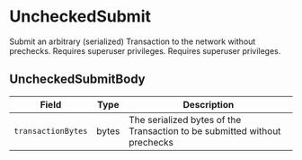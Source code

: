# UncheckedSubmit

Submit an arbitrary (serialized) Transaction to the network without prechecks. Requires superuser privileges. Requires superuser privileges.

## UncheckedSubmitBody

| Field              | Type  | Description                                                               |
| ------------------ | ----- | ------------------------------------------------------------------------- |
| `transactionBytes` | bytes | The serialized bytes of the Transaction to be submitted without prechecks |
